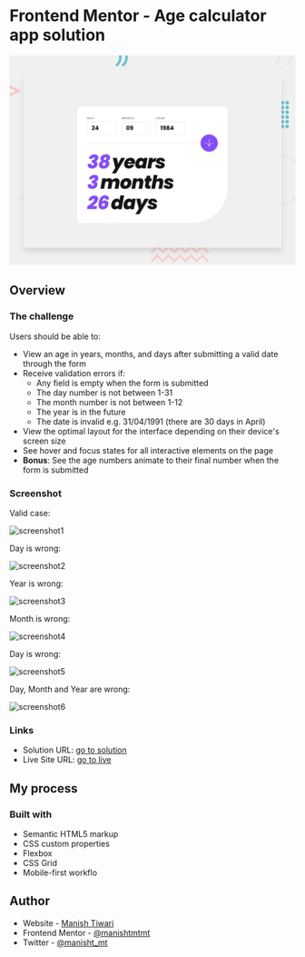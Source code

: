 # Frontend Mentor - Age calculator app solution

![Design preview for the Age calculator app coding challenge](./design/desktop-preview.jpg)

## Overview

### The challenge

Users should be able to:

- View an age in years, months, and days after submitting a valid date through the form
- Receive validation errors if:
  - Any field is empty when the form is submitted
  - The day number is not between 1-31
  - The month number is not between 1-12
  - The year is in the future
  - The date is invalid e.g. 31/04/1991 (there are 30 days in April)
- View the optimal layout for the interface depending on their device's screen size
- See hover and focus states for all interactive elements on the page
- **Bonus**: See the age numbers animate to their final number when the form is submitted

### Screenshot

Valid case:

![screenshot1](https://github.com/manishtmtmt/age-calculator-app/assets/46663132/20f87d88-7b22-4320-b7a2-062520251247)

Day is wrong:

![screenshot2](https://github.com/manishtmtmt/age-calculator-app/assets/46663132/82238396-67e1-467b-9027-2c5fc537e365)

Year is wrong:

![screenshot3](https://github.com/manishtmtmt/age-calculator-app/assets/46663132/9ce9a21a-c3f3-4a81-b295-82a32e38fc02)

Month is wrong:

![screenshot4](https://github.com/manishtmtmt/age-calculator-app/assets/46663132/4e44cc3d-e923-4fb0-a358-52b9b19548fd)

Day is wrong:

![screenshot5](https://github.com/manishtmtmt/age-calculator-app/assets/46663132/69b1310a-9acc-4024-8b0e-efc9eb4fc8f2)

Day, Month and Year are wrong:

![screenshot6](https://github.com/manishtmtmt/age-calculator-app/assets/46663132/cae318d6-4a09-45a1-8176-ff1b4cb5c69e)

### Links

- Solution URL: [go to solution](https://github.com/manishtmtmt/age-calculator-app)
- Live Site URL: [go to live](https://manishtmtmt.github.io/age-calculator-app/)

## My process

### Built with

- Semantic HTML5 markup
- CSS custom properties
- Flexbox
- CSS Grid
- Mobile-first workflo

## Author

- Website - [Manish Tiwari](https://manish-tiwari.netlify.app/)
- Frontend Mentor - [@manishtmtmt](https://www.frontendmentor.io/profile/manishtmtmt)
- Twitter - [@manisht_mt](https://www.twitter.com/manisht_mt)
